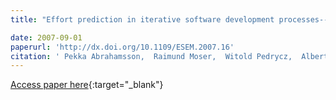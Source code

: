 ```yaml
---
title: "Effort prediction in iterative software development processes--incremental versus global prediction models"

date: 2007-09-01
paperurl: 'http://dx.doi.org/10.1109/ESEM.2007.16'
citation: ' Pekka Abrahamsson,  Raimund Moser,  Witold Pedrycz,  Alberto Sillitti,  Giancarlo Succi, &quot;Effort prediction in iterative software development processes--incremental versus global prediction models.&quot;, 2007.'
---
```

[Access paper here](http://dx.doi.org/10.1109/ESEM.2007.16){:target="_blank"}
